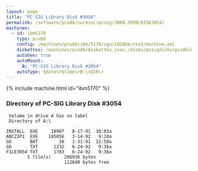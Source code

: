 ```yaml
---
layout: page
title: "PC-SIG Library Disk #3054"
permalink: /software/pcx86/sw/misc/pcsig/3000-3999/DISK3054/
machines:
  - id: ibm5170
    type: pcx86
    config: /machines/pcx86/ibm/5170/cga/1024kb/rev3/machine.xml
    diskettes: /machines/pcx86/diskettes.json,/disks/pcsigdisks/pcx86/diskettes.json
    autoGen: true
    autoMount:
      B: "PC-SIG Library Disk #3054"
    autoType: $date\r$time\rB:\rDIR\r
---
```


{% include machine.html id="ibm5170" %}

### Directory of PC-SIG Library Disk #3054

     Volume in drive A has no label
     Directory of A:\

    INSTALL  EXE     18907   8-17-91  10:03a
    ABCZIP1  EXE    185056   3-14-92   9:10a
    GO       BAT        38   1-31-91  12:58a
    GO       TXT      1232   6-24-92   9:36a
    FILE3054 TXT      1703   6-24-92   9:36a
            5 file(s)     206936 bytes
                          112640 bytes free

